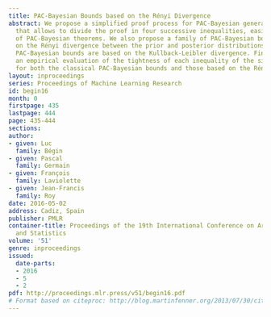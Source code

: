 ```yaml
---
title: PAC-Bayesian Bounds based on the Rényi Divergence
abstract: We propose a simplified proof process for PAC-Bayesian generalization bounds,
  that allows to divide the proof in four successive inequalities, easing the "customization"
  of PAC-Bayesian theorems. We also propose a family of PAC-Bayesian bounds based
  on the Rényi divergence between the prior and posterior distributions, whereas most
  PAC-Bayesian bounds are based on the Kullback-Leibler divergence. Finally, we present
  an empirical evaluation of the tightness of each inequality of the simplified proof,
  for both the classical PAC-Bayesian bounds and those based on the Rényi divergence.
layout: inproceedings
series: Proceedings of Machine Learning Research
id: begin16
month: 0
firstpage: 435
lastpage: 444
page: 435-444
sections: 
author:
- given: Luc
  family: Bégin
- given: Pascal
  family: Germain
- given: François
  family: Laviolette
- given: Jean-Francis
  family: Roy
date: 2016-05-02
address: Cadiz, Spain
publisher: PMLR
container-title: Proceedings of the 19th International Conference on Artificial Intelligence
  and Statistics
volume: '51'
genre: inproceedings
issued:
  date-parts:
  - 2016
  - 5
  - 2
pdf: http://proceedings.mlr.press/v51/begin16.pdf
# Format based on citeproc: http://blog.martinfenner.org/2013/07/30/citeproc-yaml-for-bibliographies/
---
```

